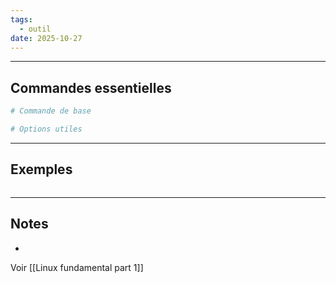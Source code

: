 ```yaml
---
tags:
  - outil
date: 2025-10-27
---
```

---

##  Commandes essentielles

```bash
# Commande de base

# Options utiles

```

---

##  Exemples

```bash

```

---

##  Notes
- 
Voir [[Linux fundamental part 1]]
